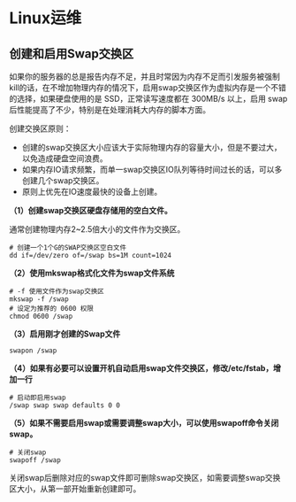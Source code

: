 # Linux运维



## 创建和启用Swap交换区

如果你的服务器的总是报告内存不足，并且时常因为内存不足而引发服务被强制kill的话，在不增加物理内存的情况下，启用swap交换区作为虚拟内存是一个不错的选择，如果硬盘使用的是 SSD，正常读写速度都在 300MB/s 以上，启用 swap 后性能提高了不少，特别是在处理消耗大内存的脚本方面。

创建交换区原则：

- 创建的swap交换区大小应该大于实际物理内存的容量大小，但是不要过大，以免造成硬盘空间浪费。
- 如果内存IO请求频繁，而单一swap交换区IO队列等待时间过长的话，可以多创建几个swap交换区。
- 原则上优先在IO速度最快的设备上创建。

**（1）创建swap交换区硬盘存储用的空白文件。**

通常创建物理内存2~2.5倍大小的文件作为交换区。

```shell
# 创建一个1个G的SWAP交换区空白文件
dd if=/dev/zero of=/swap bs=1M count=1024
```

**（2）使用mkswap格式化文件为swap文件系统**

```shell
# -f 使用文件作为swap交换区
mkswap -f /swap
# 设定为推荐的 0600 权限
chmod 0600 /swap
```

**（3）启用刚才创建的Swap文件**

```shell
swapon /swap
```


**（4）如果有必要可以设置开机自动启用swap文件交换区，修改/etc/fstab，增加一行**

```shell
# 启动即启用swap
/swap swap swap defaults 0 0
```


**（5）如果不需要启用swap或需要调整swap大小，可以使用swapoff命令关闭swap。**

```shell
# 关闭swap
swapoff /swap
```

关闭swap后删除对应的swap文件即可删除swap交换区，如需要调整swap交换区大小，从第一部开始重新创建即可。